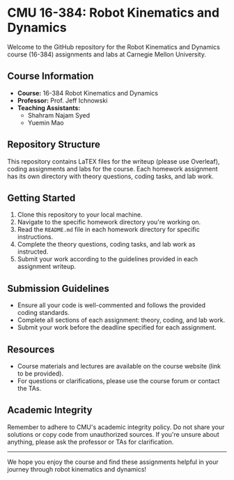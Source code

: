 # CMU 16-384: Robot Kinematics and Dynamics

Welcome to the GitHub repository for the Robot Kinematics and Dynamics course (16-384) assignments and labs at Carnegie Mellon University.

## Course Information

- **Course:** 16-384 Robot Kinematics and Dynamics
- **Professor:** Prof. Jeff Ichnowski
- **Teaching Assistants:**
  - Shahram Najam Syed
  - Yuemin Mao

## Repository Structure

This repository contains LaTEX files for the writeup (please use Overleaf), coding assignments and labs for the course. Each homework assignment has its own directory with theory questions, coding tasks, and lab work.

## Getting Started

1. Clone this repository to your local machine.
2. Navigate to the specific homework directory you're working on.
3. Read the `README.md` file in each homework directory for specific instructions.
4. Complete the theory questions, coding tasks, and lab work as instructed.
5. Submit your work according to the guidelines provided in each assignment writeup.

## Submission Guidelines

- Ensure all your code is well-commented and follows the provided coding standards.
- Complete all sections of each assignment: theory, coding, and lab work.
- Submit your work before the deadline specified for each assignment.

## Resources

- Course materials and lectures are available on the course website (link to be provided).
- For questions or clarifications, please use the course forum or contact the TAs.

## Academic Integrity

Remember to adhere to CMU's academic integrity policy. Do not share your solutions or copy code from unauthorized sources. If you're unsure about anything, please ask the professor or TAs for clarification.

---

We hope you enjoy the course and find these assignments helpful in your journey through robot kinematics and dynamics!
